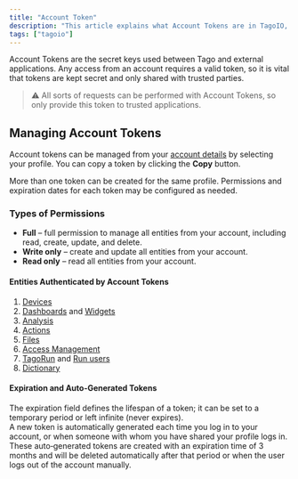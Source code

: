```yaml
---
title: "Account Token"
description: "This article explains what Account Tokens are in TagoIO, why they must be kept secret, and how to manage them from your account profile. It also highlights that multiple tokens can be created with configurable permissions and expiration."
tags: ["tagoio"]
---
```

Account Tokens are the secret keys used between Tago and external applications. Any access from an account requires a valid token, so it is vital that tokens are kept secret and only shared with trusted parties.

> ⚠️ All sorts of requests can be performed with Account Tokens, so only provide this token to trusted applications.

<!-- Image placeholder removed for build -->

## Managing Account Tokens

Account tokens can be managed from your [account details](editing-accounts-details) by selecting your profile. You can copy a token by clicking the **Copy** button.

More than one token can be created for the same profile. Permissions and expiration dates for each token may be configured as needed.

### Types of Permissions

* **Full** – full permission to manage all entities from your account, including read, create, update, and delete.
* **Write only** – create and update all entities from your account.
* **Read only** – read all entities from your account.

#### Entities Authenticated by Account Tokens

1. [Devices](/docs/tagoio/devices/)
2. [Dashboards](../dashboards/) and [Widgets](../widgets/)
3. [Analysis](/docs/tagoio/analys/)
4. [Actions](../actions/)
5. [Files](../files)
6. [Access Management](../tagorun/access-management/)
7. [TagoRun](/tagorun) and [Run users](../account/user-management)
8. [Dictionary](../dictionaries)

#### Expiration and Auto-Generated Tokens

The expiration field defines the lifespan of a token; it can be set to a temporary period or left infinite (never expires).  
A new token is automatically generated each time you log in to your account, or when someone with whom you have shared your profile logs in. These auto‑generated tokens are created with an expiration time of 3 months and will be deleted automatically after that period or when the user logs out of the account manually.